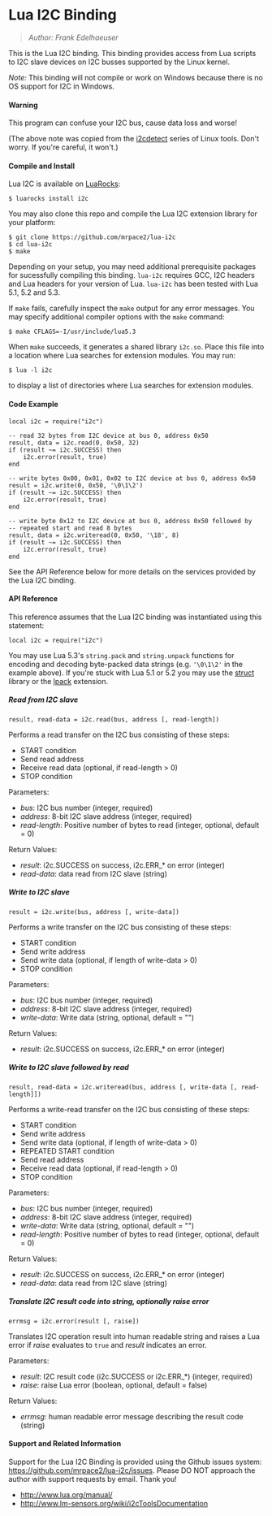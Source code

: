 Lua I2C Binding
===============

> *Author: Frank Edelhaeuser*

This is the Lua I2C binding. This binding provides access from Lua scripts to I2C slave devices on I2C busses supported by the Linux kernel.

*Note:* This binding will not compile or work on Windows because there is no OS support for I2C in Windows.


#### Warning ####

This program can confuse your I2C bus, cause data loss and worse!

(The above note was copied from the [i2cdetect](https://linux.die.net/man/8/i2cdetect) series of Linux tools. Don't worry. If you're careful, it won't.)


#### Compile and Install ####

Lua I2C is available on [LuaRocks](https://luarocks.org/modules/mrpace2/i2c):

    $ luarocks install i2c

You may also clone this repo and compile the Lua I2C extension library for your platform:

    $ git clone https://github.com/mrpace2/lua-i2c
    $ cd lua-i2c
    $ make

Depending on your setup, you may need additional prerequisite packages for sucessfully compiling this binding. `lua-i2c` requires GCC, I2C headers and 
Lua headers for your version of Lua. `lua-i2c` has been tested with Lua 5.1, 5.2 and 5.3.

If `make` fails, carefully inspect the `make` output for any error messages. You may specify additional compiler options with the `make` command:

    $ make CFLAGS=-I/usr/include/lua5.3

When `make` succeeds, it generates a shared library ``i2c.so``. Place this file into a location where Lua searches for extension modules. You may run:

    $ lua -l i2c

to display a list of directories where Lua searches for extension modules.


#### Code Example ####

    local i2c = require("i2c")

    -- read 32 bytes from I2C device at bus 0, address 0x50
    result, data = i2c.read(0, 0x50, 32)
    if (result ~= i2c.SUCCESS) then
        i2c.error(result, true)
    end

    -- write bytes 0x00, 0x01, 0x02 to I2C device at bus 0, address 0x50
    result = i2c.write(0, 0x50, '\0\1\2')
    if (result ~= i2c.SUCCESS) then
        i2c.error(result, true)
    end

    -- write byte 0x12 to I2C device at bus 0, address 0x50 followed by
    -- repeated start and read 8 bytes
    result, data = i2c.writeread(0, 0x50, '\18', 8)
    if (result ~= i2c.SUCCESS) then
        i2c.error(result, true)
    end

See the API Reference below for more details on the services provided by the Lua I2C binding.


#### API Reference ####


This reference assumes that the Lua I2C binding was instantiated using this statement:

    local i2c = require("i2c")

You may use Lua 5.3's `string.pack` and `string.unpack` functions for encoding and decoding byte-packed data strings 
(e.g. `'\0\1\2'` in the example above). If you're stuck with Lua 5.1 or 5.2 you may use the [struct](http://www.inf.puc-rio.br/~roberto/struct/) 
library or the [lpack](https://luarocks.org/modules/luarocks/lpack) extension.


##### Read from I2C slave #####

    result, read-data = i2c.read(bus, address [, read-length])

Performs a read transfer on the I2C bus consisting of these steps: 

  * START condition
  * Send read address
  * Receive read data (optional, if read-length > 0)
  * STOP condition

Parameters:

  * *bus*: I2C bus number (integer, required)
  * *address*: 8-bit I2C slave address (integer, required)
  * *read-length*: Positive number of bytes to read (integer, optional, default = 0)

Return Values:

  * *result*: i2c.SUCCESS on success, i2c.ERR_* on error (integer)
  * *read-data*: data read from I2C slave (string)


##### Write to I2C slave #####

    result = i2c.write(bus, address [, write-data])

Performs a write transfer on the I2C bus consisting of these steps: 

  * START condition
  * Send write address
  * Send write data (optional, if length of write-data > 0)
  * STOP condition

Parameters:

  * *bus*: I2C bus number (integer, required)
  * *address*: 8-bit I2C slave address (integer, required)
  * *write-data*: Write data (string, optional, default = "")

Return Values:

  * *result*: i2c.SUCCESS on success, i2c.ERR_* on error (integer)


##### Write to I2C slave followed by read #####

    result, read-data = i2c.writeread(bus, address [, write-data [, read-length]])

Performs a write-read transfer on the I2C bus consisting of these steps: 

  * START condition
  * Send write address
  * Send write data (optional, if length of write-data > 0)
  * REPEATED START condition
  * Send read address
  * Receive read data (optional, if read-length > 0)
  * STOP condition

Parameters:

  * *bus*: I2C bus number (integer, required)
  * *address*: 8-bit I2C slave address (integer, required)
  * *write-data*: Write data (string, optional, default = "")
  * *read-length*: Positive number of bytes to read (integer, optional, default = 0)

Return Values:

  * *result*: i2c.SUCCESS on success, i2c.ERR_* on error (integer)
  * *read-data*: data read from I2C slave (string)


##### Translate I2C result code into string, optionally raise error #####

    errmsg = i2c.error(result [, raise])

Translates I2C operation result into human readable string and raises a Lua error if *raise* evaluates to `true` and *result* indicates an error.

Parameters:

  * *result*: I2C result code (i2c.SUCCESS or i2c.ERR_*) (integer, required)
  * *raise*: raise Lua error (boolean, optional, default = false)

Return Values:

  * *errmsg*: human readable error message describing the result code (string)


#### Support and Related Information ####

Support for the Lua I2C Binding is provided using the Github issues system: https://github.com/mrpace2/lua-i2c/issues. Please DO NOT approach the author with support requests by email. Thank you!

  * http://www.lua.org/manual/
  * http://www.lm-sensors.org/wiki/i2cToolsDocumentation
